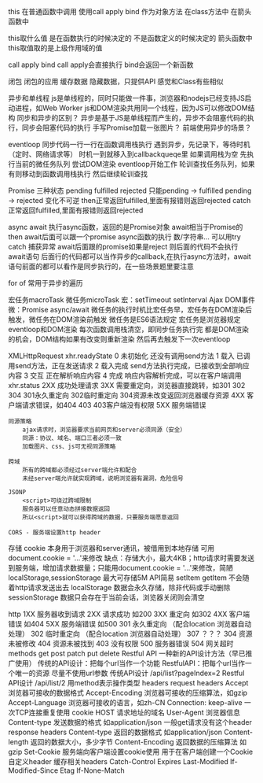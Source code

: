 this
在普通函数中调用
使用call apply bind
作为对象方法
在class方法中
在箭头函数中

this取什么值 是在函数执行的时候决定的 不是函数定义的时候决定的
箭头函数中this取值取的是上级作用域的值

call  apply  bind
call apply会直接执行 bind会返回一个新函数

闭包
闭包的应用
缓存数据  隐藏数据，只提供API 感觉和Class有些相似

异步和单线程
    js是单线程的，同时只能做一件事，浏览器和nodejs已经支持JS启动进程，如Web Worker
    js和DOM渲染共用同一个线程，因为JS可以修改DOM结构
同步和异步的区别？
    异步是基于JS是单线程而产生的，异步不会阻塞代码的执行，同步会阻塞代码的执行
手写Promise加载一张图片？
前端使用异步的场景？

eventloop
    同步代码一行一行在函数调用栈执行
    遇到异步，先记录下，等待时机（定时、网络请求等）
    时机一到就移入到callbackqueqe里
    如果调用栈为空
    先执行当前的微任务队列
    尝试DOM渲染
    eventloop开始工作
    轮训查找任务队列，如果有则移动到函数调用栈执行
    然后继续轮训查找

Promise
    三种状态 pending fulfilled rejected
    只能pending -> fulfilled  pending -> rejected 变化不可逆
    then正常返回fulfilled,里面有报错则返回rejected
    catch正常返回fulfilled,里面有报错则返回rejected

async await
    执行async函数，返回的是Promise对象
    await相当于Promise的then await后面可以跟一个promise async函数的执行 数/字符串...
    可以用try catch 捕获异常 await后面跟的promise如果是reject 则后面的代码不会执行
    await语句 后面行的代码都可以当作异步的callback,在执行async方法时，await语句前面的都可以看作是同步执行的，在一些场景题里要注意

for of 常用于异步的遍历

宏任务macroTask 微任务microTask
    宏：setTimeout setInterval Ajax DOM事件
    微：Promise async/await
    微任务的执行时机比宏任务早，宏任务在DOM渲染后触发，微任务在DOM渲染前触发
        微任务是ES6语法规定
        宏任务是浏览器规定
eventloop和DOM渲染
    每次函数调用栈清空，即同步任务执行完
    都是DOM渲染的机会，DOM结构如果有改变则重新渲染
    然后再去触发下一次eventloop

XMLHttpRequest
    xhr.readyState
        0 未初始化 还没有调用send方法
        1 载入 已调用send方法，正在发送请求
        2 载入完成 send方法执行完成，已接收到全部响应内容
        3 交互 正在解析响应内容
        4 完成 响应内容解析完成，可以在客户端调用
    xhr.status
        2XX 成功处理请求
        3XX 需要重定向，浏览器直接跳转，如301 302 304
            301永久重定向 302临时重定向 304资源未改变返回浏览器缓存资源
        4XX 客户端请求错误，如404 403
            403客户端没有权限
        5XX 服务端错误

    同源策略
        ajax请求时，浏览器要求当前网页和server必须同源（安全）
        同源：协议、域名、端口三者必须一致
        加载图片、css、js可无视同源策略

    跨域
        所有的跨域都必须经过server端允许和配合
        未经server端允许就实现跨域，说明浏览器有漏洞，危险信号

    JSONP
        <script>可绕过跨域限制
        服务器可以任意动态拼接数据返回
        所以<script>就可以获得跨域的数据，只要服务端愿意返回

    CORS - 服务端设置http header

存储
    cookie
        本身用于浏览器和server通讯，被借用到本地存储
        可用document.cookie = '...'来修改
        缺点：存储大小，最大4KB；http请求时需要发送到服务端，增加请求数据量；只能用document.cookie = '...'来修改，简陋
    localStorage,sessionStorage 最大可存储5M
        API简易 setItem getItem
        不会随着http请求发送出去
    localStorage 数据会永久存储，除非代码或手动删除
    sessionStorage 数据只会存在于当前会话，浏览器关闭则会清空

http
    1XX 服务器收到请求
    2XX 请求成功 如200
    3XX 重定向 如302
    4XX 客户端错误 如404
    5XX 服务端错误 如500
    301 永久重定向 （配合location 浏览器自动处理）
    302 临时重定向 （配合location 浏览器自动处理）
    307 ？？？
    304 资源未被修改
    404 资源未被找到
    403 没有权限
    500 服务器错误
    504 网关超时
    methods
        get post patch put delete
    Restful API
        一种新的API设计方法（早已推广使用）
        传统的API设计：把每个url当作一个功能
        RestfulAPI：把每个url当作一个唯一的资源
            尽量不使用url参数 传统API设计 /api/list?pageIndex=2  Restful API设计 /api/list/2
            用method表示操作类型
    headers
        request headers
            Accept 浏览器可接收的数据格式
            Accept-Encoding 浏览器可接收的压缩算法，如gzip
            Accept-Language 浏览器可接收的语言，如zh-CN
            Connection: keep-alive 一次TCP连接重复使用
            cookie
            HOST 请求地址的域名
            User-Agent 浏览器信息
            Content-type 发送数据的格式 如application/json 一般get请求没有这个header
        response headers
            Content-type 返回的数据格式 如application/json
            Content-length 返回的数据大小，多少字节
            Content-Encoding 返回数据的压缩算法 如gzip
            Set-Cookie 服务端向客户端设置cookie使用 用于在客户端创建一个Cookie
        自定义header
        缓存相关headers
            Catch-Control
            Expires
            Last-Modified
            If-Modified-Since
            Etag
            If-None-Match
            